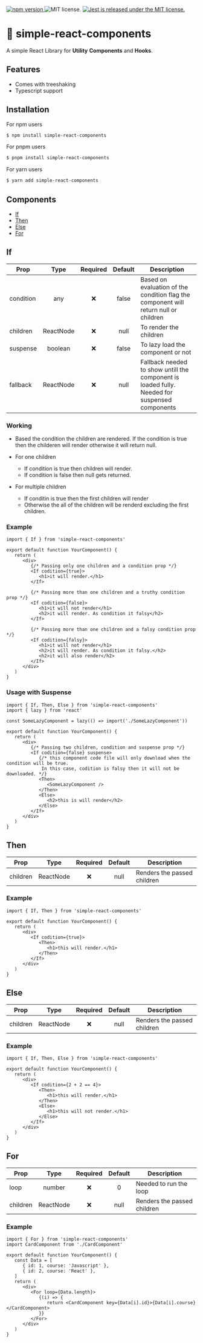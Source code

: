 <p align="left">
  <a href="https://badge.fury.io/js/simple-react-components">
    <img src="https://badge.fury.io/js/simple-react-components.svg" alt="npm version">
  </a>
    <img src="https://img.shields.io/badge/Licence-MIT-success" alt="MIT license." />
  <a href="https://github.com/Ashish-simplecoder/simple-react-components/actions/workflows/main.yml">
    <img src="https://img.shields.io/github/actions/workflow/status/Ashish-simpleCoder/simple-react-components/main.yml?label=CI&logo=GitHub" alt="Jest is released under the MIT license." />
  </a>
</p>

# 🚀 simple-react-components

A simple React Library for **Utility** **Components** and **Hooks**.

## Features

-  Comes with treeshaking
-  Typescript support

## Installation

For npm users

```bash
$ npm install simple-react-components
```

For pnpm users

```bash
$ pnpm install simple-react-components
```

For yarn users

```bash
$ yarn add simple-react-components
```

## Components

-  [If](#if)
-  [Then](#then)
-  [Else](#else)
-  [For](#for)

## If

| Prop      |   Type    | Required | Default | Description                                                                                   |
| --------- | :-------: | :------: | :-----: | --------------------------------------------------------------------------------------------- |
| condition |    any    |    ❌    |  false  | Based on evaluation of the condition flag the component will return null or children          |
| children  | ReactNode |    ❌    |  null   | To render the children                                                                        |
| suspense  |  boolean  |    ❌    |  false  | To lazy load the component or not                                                             |
| fallback  | ReactNode |    ❌    |  null   | Fallback needed to show untill the component is loaded fully. Needed for suspensed components |

### Working

-  Based the condition the children are rendered. If the condition is true then the childeren will render otherwise it will return null.

-  For one children

   -  If condition is true then children will render.
   -  If condition is false then null gets returned.

-  For multiple children
   -  If conditin is true then the first children will render
   -  Otherwise the all of the children will be renderd excluding the first children.

### Example

```tsx
import { If } from 'simple-react-components'

export default function YourComponent() {
   return (
      <div>
         {/* Passing only one children and a condition prop */}
         <If codition={true}>
            <h1>it will render.</h1>
         </If>

         {/* Passing more than one children and a truthy condition prop */}
         <If codition={false}>
            <h1>it will not render</h1>
            <h2>it will render. As condition it falsy</h2>
         </If>

         {/* Passing more than one children and a falsy condition prop */}
         <If codition={falsy}>
            <h1>it will not render</h1>
            <h2>it will render. As condition it falsy.</h2>
            <h2>it will also render</h2>
         </If>
      </div>
   )
}
```

### Usage with Suspense

```tsx
import { If, Then, Else } from 'simple-react-components'
import { lazy } from 'react'

const SomeLazyComponent = lazy(() => import('./SomeLazyComponent'))

export default function YourComponent() {
   return (
      <div>
         {/* Passing two children, condition and suspense prop */}
         <If codition={false} suspense>
            {/* this component code file will only download when the condition will be true.
             In this case, codition is falsy then it will not be downloaded. */}
            <Then>
               <SomeLazyComponent />
            </Then>
            <Else>
               <h2>this is will render</h2>
            </Else>
         </If>
      </div>
   )
}
```

## Then

| Prop     |   Type    | Required | Default | Description                 |
| -------- | :-------: | :------: | :-----: | --------------------------- |
| children | ReactNode |    ❌    |  null   | Renders the passed children |

### Example

```tsx
import { If, Then } from 'simple-react-components'

export default function YourComponent() {
   return (
      <div>
         <If codition={true}>
            <Then>
               <h1>this will render.</h1>
            </Then>
         </If>
      </div>
   )
}
```

## Else

| Prop     |   Type    | Required | Default | Description                 |
| -------- | :-------: | :------: | :-----: | --------------------------- |
| children | ReactNode |    ❌    |  null   | Renders the passed children |

### Example

```tsx
import { If, Then, Else } from 'simple-react-components'

export default function YourComponent() {
   return (
      <div>
         <If codition={2 + 2 == 4}>
            <Then>
               <h1>this will render.</h1>
            </Then>
            <Else>
               <h1>this will not render.</h1>
            </Else>
         </If>
      </div>
   )
}
```

## For

| Prop     |   Type    | Required | Default | Description                 |
| -------- | :-------: | :------: | :-----: | --------------------------- |
| loop     |  number   |    ❌    |    0    | Needed to run the loop      |
| children | ReactNode |    ❌    |  null   | Renders the passed children |

### Example

```tsx
import { For } from 'simple-react-components'
import CardComponent from './CardComponent'

export default function YourComponent() {
   const Data = [
      { id: 1, course: 'Javascript' },
      { id: 2, course: 'React' },
   ]
   return (
      <div>
         <For loop={Data.length}>
            {(i) => {
               return <CardComponent key={Data[i].id}>{Data[i].course}</CardComponent>
            }}
         </For>
      </div>
   )
}
```
